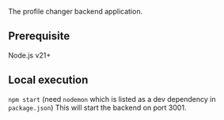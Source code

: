 The profile changer backend application.

## Prerequisite
Node.js v21+

## Local execution
`npm start` (need `nodemon` which is listed as a dev dependency in `package.json`)
This will start the backend on port 3001.